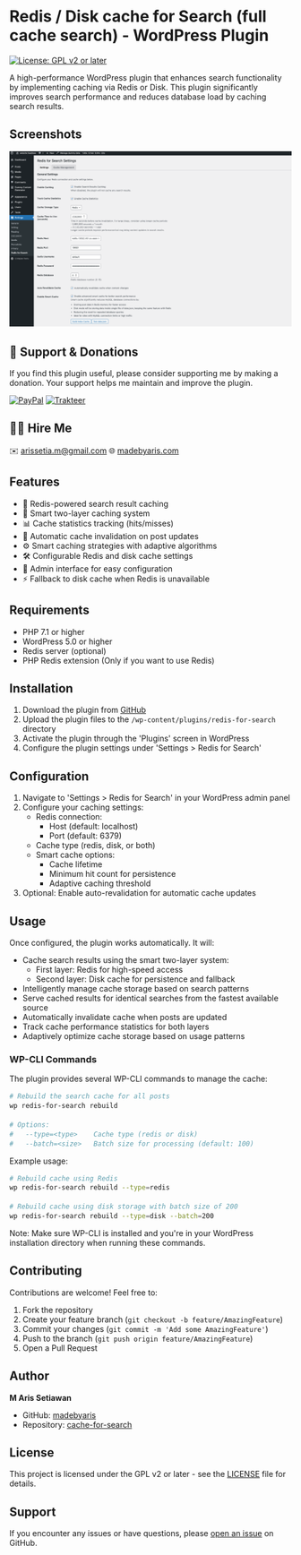 # Redis / Disk cache for Search (full cache search) - WordPress Plugin

[![License: GPL v2 or later](https://img.shields.io/badge/License-GPL%20v2%20or%20later-blue.svg)](https://www.gnu.org/licenses/gpl-2.0.html)

A high-performance WordPress plugin that enhances search functionality by implementing caching via Redis or Disk. This plugin significantly improves search performance and reduces database load by caching search results.

## Screenshots
![Screenshot 1](/media/screenshoot.png)

## 💝 Support & Donations
If you find this plugin useful, please consider supporting me by making a donation. Your support helps me maintain and improve the plugin.

[![PayPal](https://img.shields.io/badge/Donate-PayPal-blue.svg)](https://www.paypal.com/paypalme/airs) [![Trakteer](https://img.shields.io/badge/Donate-Trakteer-red.svg)](https://trakteer.id/madebyaris/tip)

## 👨‍💻 Hire Me
✉️ [arissetia.m@gmail.com](arissetia.m@gmail.com)
🌐 [madebyaris.com](https://madebyaris.com)

## Features

- 🚀 Redis-powered search result caching
- 🧠 Smart two-layer caching system
- 📊 Cache statistics tracking (hits/misses)
- 🔄 Automatic cache invalidation on post updates
- ⚙️ Smart caching strategies with adaptive algorithms
- 🛠️ Configurable Redis and disk cache settings
- 🎯 Admin interface for easy configuration
- ⚡ Fallback to disk cache when Redis is unavailable

## Requirements

- PHP 7.1 or higher
- WordPress 5.0 or higher
- Redis server (optional)
- PHP Redis extension (Only if you want to use Redis)

## Installation

1. Download the plugin from [GitHub](https://github.com/madebyaris/cache-for-search)
2. Upload the plugin files to the `/wp-content/plugins/redis-for-search` directory
3. Activate the plugin through the 'Plugins' screen in WordPress
4. Configure the plugin settings under 'Settings > Redis for Search'

## Configuration

1. Navigate to 'Settings > Redis for Search' in your WordPress admin panel
2. Configure your caching settings:
   - Redis connection:
     - Host (default: localhost)
     - Port (default: 6379)
   - Cache type (redis, disk, or both)
   - Smart cache options:
     - Cache lifetime
     - Minimum hit count for persistence
     - Adaptive caching threshold
3. Optional: Enable auto-revalidation for automatic cache updates

## Usage

Once configured, the plugin works automatically. It will:
- Cache search results using the smart two-layer system:
  - First layer: Redis for high-speed access
  - Second layer: Disk cache for persistence and fallback
- Intelligently manage cache storage based on search patterns
- Serve cached results for identical searches from the fastest available source
- Automatically invalidate cache when posts are updated
- Track cache performance statistics for both layers
- Adaptively optimize cache storage based on usage patterns

### WP-CLI Commands

The plugin provides several WP-CLI commands to manage the cache:

```bash
# Rebuild the search cache for all posts
wp redis-for-search rebuild

# Options:
#   --type=<type>    Cache type (redis or disk)
#   --batch=<size>   Batch size for processing (default: 100)
```

Example usage:
```bash
# Rebuild cache using Redis
wp redis-for-search rebuild --type=redis

# Rebuild cache using disk storage with batch size of 200
wp redis-for-search rebuild --type=disk --batch=200
```

Note: Make sure WP-CLI is installed and you're in your WordPress installation directory when running these commands.

## Contributing

Contributions are welcome! Feel free to:
1. Fork the repository
2. Create your feature branch (`git checkout -b feature/AmazingFeature`)
3. Commit your changes (`git commit -m 'Add some AmazingFeature'`)
4. Push to the branch (`git push origin feature/AmazingFeature`)
5. Open a Pull Request

## Author

**M Aris Setiawan**
- GitHub: [madebyaris](http://github.com/madebyaris)
- Repository: [cache-for-search](https://github.com/madebyaris/cache-for-search)

## License

This project is licensed under the GPL v2 or later - see the [LICENSE](https://www.gnu.org/licenses/gpl-2.0.html) file for details.

## Support

If you encounter any issues or have questions, please [open an issue](https://github.com/madebyaris/cache-for-search/issues) on GitHub.
